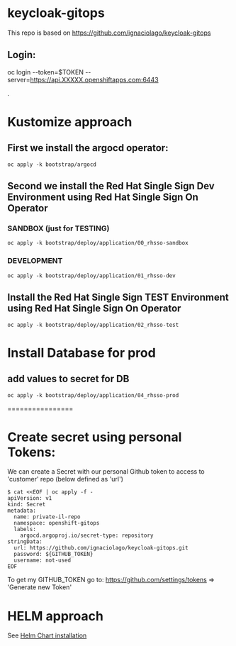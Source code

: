 # keycloak-gitops

This repo is based on https://github.com/ignaciolago/keycloak-gitops


## Login: 
oc login --token=$TOKEN --server=https://api.XXXXX.openshiftapps.com:6443


.
# Kustomize approach
## First we install the argocd operator:
```
oc apply -k bootstrap/argocd
```
## Second we install the Red Hat Single Sign Dev Environment using Red Hat Single Sign On Operator

### SANDBOX (just for TESTING)
```
oc apply -k bootstrap/deploy/application/00_rhsso-sandbox
```

### DEVELOPMENT
```
oc apply -k bootstrap/deploy/application/01_rhsso-dev
```

## Install the Red Hat Single Sign TEST Environment using Red Hat Single Sign On Operator
```
oc apply -k bootstrap/deploy/application/02_rhsso-test
```

# Install Database for prod
## add values to secret for DB
```
oc apply -k bootstrap/deploy/application/04_rhsso-prod
```


================
# Create secret using personal Tokens:
We can create a Secret with our personal Github token to access to 'customer' repo (below defined as 'url')
```
$ cat <<EOF | oc apply -f -
apiVersion: v1
kind: Secret
metadata:
  name: private-il-repo
  namespace: openshift-gitops
  labels:
    argocd.argoproj.io/secret-type: repository
stringData:
  url: https://github.com/ignaciolago/keycloak-gitops.git
  password: ${GITHUB_TOKEN}
  username: not-used
EOF
```

To get my GITHUB_TOKEN go to: https://github.com/settings/tokens => 'Generate new Token'



# HELM approach
See [Helm Chart installation](./rhsso-operator/README.md)